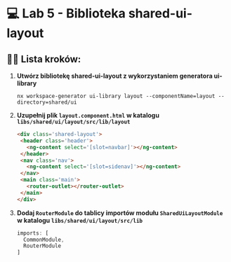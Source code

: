 # 💻 Lab 5 - Biblioteka shared-ui-layout

## 🏋️‍♀️ Lista kroków:

1. **Utwórz bibliotekę shared-ui-layout z wykorzystaniem generatora ui-library**

   ```shell
   nx workspace-generator ui-library layout --componentName=layout --directory=shared/ui
   ```

2. **Uzupełnij plik `layout.component.html` w katalogu `libs/shared/ui/layout/src/lib/layout`**

   ```html
   <div class='shared-layout'>
    <header class='header'>
      <ng-content select='[slot=navbar]'></ng-content>
    </header>
    <nav class='nav'>
      <ng-content select='[slot=sidenav]'></ng-content>
    </nav>
    <main class='main'>
      <router-outlet></router-outlet>
    </main>
   </div>
   ```

3. **Dodaj `RouterModule` do tablicy importów modułu `SharedUiLayoutModule` w katalogu `libs/shared/ui/layout/src/lib`**

   ```typescript
   imports: [
     CommonModule,
     RouterModule
   ]
   ```

